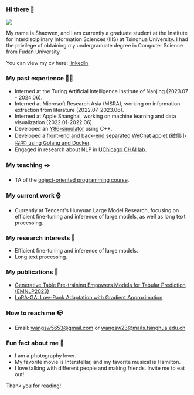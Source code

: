 ### Hi there 👋
<img align="full" src="https://github-readme-stats.vercel.app/api?username=Outsider565&count_private=true&show_icons=true&theme=radical" />

My name is Shaowen, and I am currently a graduate student at the Institute for Interdisciplinary Information Sciences (IIIS) at Tsinghua University. I had the privilege of obtaining my undergraduate degree in Computer Science from Fudan University.

You can view my cv here: [linkedin](https://www.linkedin.com/in/shaowen-wang-65606b20a/)

### My past experience 👨‍🎓

- Interned at the Turing Artificial Intelligence Institute of Nanjing (2023.07 - 2024.06).
- Interned at Microsoft Research Asia (MSRA), working on information extraction from literature (2022.07-2023.06).
- Interned at Apple Shanghai, working on machine learning and data visualization (2022.01-2022.06).
- Developed an [Y86-simulator](https://github.com/ZiYang-xie/ICS_Y86) using C++.
- Developed a [front-end and back-end separated WeChat applet (微信小程序) using Golang and Docker](https://github.com/Outsider565/Database-PJ).
- Engaged in research about NLP in [UChicago CHAI lab](https://chicagohai.github.io/).


### My teaching ✒️

- TA of the [object-oriented programming course](https://outsider565.notion.site/outsider565/2022-7a3c38d0453a4ec7898f4ea2d643fa48).

### My current work ⌚

- Currently at Tencent's Hunyuan Large Model Research, focusing on efficient fine-tuning and inference of large models, as well as long text processing.

### My research interests 🔬

- Efficient fine-tuning and inference of large models.
- Long text processing.

### My publications 📄

- [Generative Table Pre-training Empowers Models for Tabular Prediction (EMNLP2023)](https://arxiv.org/abs/2305.09696)
- [LoRA-GA: Low-Rank Adaptation with Gradient Approximation](https://arxiv.org/abs/2407.05000)

### How to reach me 📭

- Email: wangsw5653@gmail.com or wangsw23@mails.tsinghua.edu.cn

### Fun fact about me 🤣

- I am a photography lover.
- My favorite movie is Interstellar, and my favorite musical is Hamilton.
- I love talking with different people and making friends. Invite me to eat out!

Thank you for reading!
